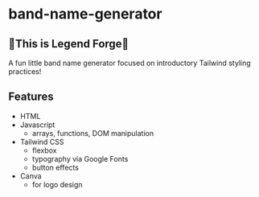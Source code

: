 # band-name-generator 

## 🎸This is Legend Forge🎸

A fun little band name generator focused on introductory Tailwind styling practices!

## Features
- HTML
- Javascript
  - arrays, functions, DOM   manipulation
- Tailwind CSS
  - flexbox
  - typography via Google Fonts
  - button effects
- Canva
  - for logo design 